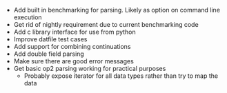 - Add built in benchmarking for parsing. Likely as option on command line execution
- Get rid of nightly requirement due to current benchmarking code
- Add c library interface for use from python
- Improve datfile test cases
- Add support for combining continuations
- Add double field parsing
- Make sure there are good error messages
- Get basic op2 parsing working for practical purposes
  - Probably expose iterator for all data types rather than try to map the data
